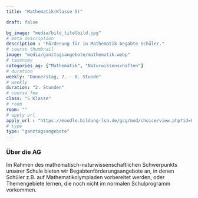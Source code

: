 ```yaml
---
title: "Mathematik(Klasse 5)"

draft: false

bg_image: "media/bild_titelbild.jpg"
# meta description
description : "Förderung für in Mathematik begabte Schüler."
# course thumbnail
image: "media/ganztagsangebote/mathematik.webp"
# taxonomy
categories_ag: ["Mathematik", "Naturwissenschaften"]
# duration
weekly: "Donnerstag, 7. - 8. Stunde"
# weekly
duration: "2. Stunden"
# course fee
class: "5 Klasse"
# room
room: ""
# apply url
apply_url : "https://moodle.bildung-lsa.de/gcg/mod/choice/view.php?id=828"
# type
type: "ganztagsangebote"
---
```



### Über die AG

Im Rahmen des mathematisch-naturwissenschaftlichen Schwerpunkts unserer Schule bieten wir Begabtenförderungsangebote an, in denen Schüler z.B. auf Mathematikolympiaden vorbereitet werden, oder Themengebiete lernen, die noch nicht im normalen Schulprogramm vorkommen.
